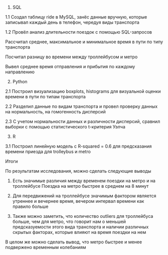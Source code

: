 1. SQL

1.1 Создал таблицу ride в MySQL, занёс данные вручную, которые записывал каждый день в телефон, чередуя виды транспорта

1.2 Провёл анализ длительности поездок с помощью SQL-запросов 

Рассчитал среднее, максимальное и минимальное время в пути по типу транспорта 

Посчитал разницу во времени между троллейбусом и метро 

Вывел среднее время отправления и прибытия по каждому направлению 

2. Python  

2.1 Построил визуализацию boxplots, histograms для визуальной оценки времени в пути по типам транспорта

2.2 Разделил данные по видам транспорта и провел проверку данных на нормальность, на гомогенность дисперсий 

2.3 С учетом нормальности данных и различности дисперсий, сравнил выборки с помощью статистического t-критерия Уэлча 

3. R 

3.1 Построил линейную модель с R-squared = 0.6 для предсказания времени приезда
для trolleybus и metro 


Итоги 

По результатам исследования, можно сделать следующие выводы 

1. Есть значимые различия между временем поездки на метро и на троллейбусе
Поездка на метро быстрее в среднем на 8 минут 

2. Для передвижений на троллейбусе значимым фактором является утреннее и вечернее время, вечером интервал времени как правило больше

3. Также можно заметить, что количество outliers для троллейбуса больше, чем для метро, что говорит нам о меньшей предсказуемости этого вида транспорта и наличии различных скрытых факторах, которые влияют на время поездки на нем
 
В целом же можно сделать вывод, что метро быстрее и менее подвержено временным колебаниям
